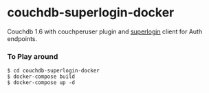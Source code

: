 # couchdb-superlogin-docker
Couchdb 1.6 with couchperuser plugin and [superlogin](https://github.com/colinskow/superlogin) client for Auth endpoints. 

### To Play around
```$ git clone  https://github.com/janastu/couchdb-superlogin-docker.git
$ cd couchdb-superlogin-docker
$ docker-compose build
$ docker-compose up -d  
```


